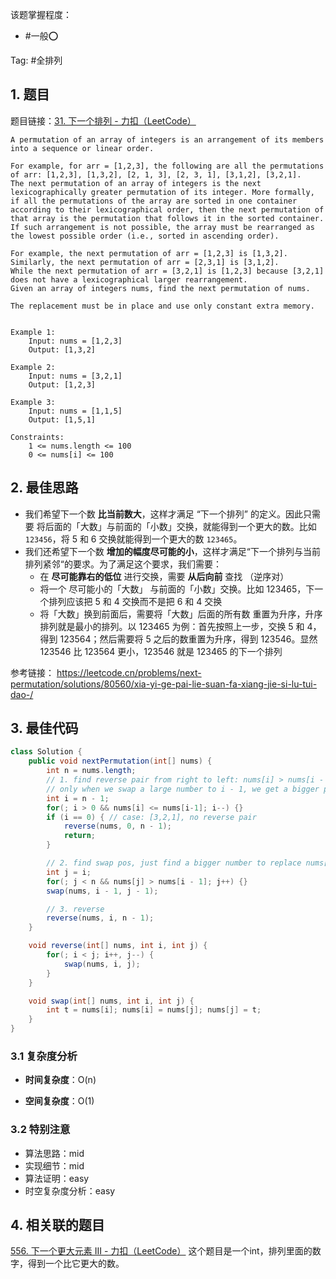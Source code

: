
该题掌握程度：
- #一般⭕️

Tag: #全排列

## 1. 题目
题目链接：[31. 下一个排列 - 力扣（LeetCode）](https://leetcode.cn/problems/next-permutation/description/)
```
A permutation of an array of integers is an arrangement of its members into a sequence or linear order.

For example, for arr = [1,2,3], the following are all the permutations of arr: [1,2,3], [1,3,2], [2, 1, 3], [2, 3, 1], [3,1,2], [3,2,1].
The next permutation of an array of integers is the next lexicographically greater permutation of its integer. More formally, if all the permutations of the array are sorted in one container according to their lexicographical order, then the next permutation of that array is the permutation that follows it in the sorted container. If such arrangement is not possible, the array must be rearranged as the lowest possible order (i.e., sorted in ascending order).

For example, the next permutation of arr = [1,2,3] is [1,3,2].
Similarly, the next permutation of arr = [2,3,1] is [3,1,2].
While the next permutation of arr = [3,2,1] is [1,2,3] because [3,2,1] does not have a lexicographical larger rearrangement.
Given an array of integers nums, find the next permutation of nums.

The replacement must be in place and use only constant extra memory.
 

Example 1:
	Input: nums = [1,2,3]
	Output: [1,3,2]
	
Example 2:
	Input: nums = [3,2,1]
	Output: [1,2,3]

Example 3:	
	Input: nums = [1,1,5]
	Output: [1,5,1]
		
Constraints:	
	1 <= nums.length <= 100
	0 <= nums[i] <= 100
```
## 2. 最佳思路

- 我们希望下一个数 **比当前数大**，这样才满足 “下一个排列” 的定义。因此只需要 将后面的「大数」与前面的「小数」交换，就能得到一个更大的数。比如 `123456`，将 5 和 6 交换就能得到一个更大的数 `123465`。
- 我们还希望下一个数 **增加的幅度尽可能的小**，这样才满足“下一个排列与当前排列紧邻“的要求。为了满足这个要求，我们需要：
	- 在 **尽可能靠右的低位** 进行交换，需要 **从后向前** 查找 （逆序对）
	- 将一个 尽可能小的「大数」 与前面的「小数」交换。比如 123465，下一个排列应该把 5 和 4 交换而不是把 6 和 4 交换
	- 将「大数」换到前面后，需要将「大数」后面的所有数 重置为升序，升序排列就是最小的排列。以 123465 为例：首先按照上一步，交换 5 和 4，得到 123564；然后需要将 5 之后的数重置为升序，得到 123546。显然 123546 比 123564 更小，123546 就是 123465 的下一个排列

参考链接： https://leetcode.cn/problems/next-permutation/solutions/80560/xia-yi-ge-pai-lie-suan-fa-xiang-jie-si-lu-tui-dao-/ 

## 3. 最佳代码

```java
class Solution {
    public void nextPermutation(int[] nums) {
        int n = nums.length;
        // 1. find reverse pair from right to left: nums[i] > nums[i - 1]
        // only when we swap a large number to i - 1, we get a bigger permutation
        int i = n - 1;
        for(; i > 0 && nums[i] <= nums[i-1]; i--) {}
        if (i == 0) { // case: [3,2,1], no reverse pair
            reverse(nums, 0, n - 1);
            return;
        }

        // 2. find swap pos, just find a bigger number to replace nums[i-1]
        int j = i;
        for(; j < n && nums[j] > nums[i - 1]; j++) {}
        swap(nums, i - 1, j - 1);

        // 3. reverse
        reverse(nums, i, n - 1);
    }

    void reverse(int[] nums, int i, int j) {
        for(; i < j; i++, j--) {
            swap(nums, i, j);
        }
    }

    void swap(int[] nums, int i, int j) {
        int t = nums[i]; nums[i] = nums[j]; nums[j] = t;
    }
}
```

### 3.1 复杂度分析

- **时间复杂度**：O(n)

- **空间复杂度**：O(1)
  
### 3.2 特别注意

- 算法思路：mid
- 实现细节：mid
- 算法证明：easy
- 时空复杂度分析：easy

## 4. 相关联的题目

[556. 下一个更大元素 III - 力扣（LeetCode）](https://leetcode.cn/problems/next-greater-element-iii/description/)
这个题目是一个int，排列里面的数字，得到一个比它更大的数。

